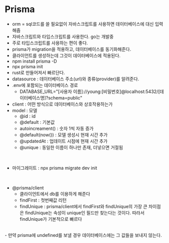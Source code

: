 # Prisma

- orm = sql코드를 쓸 필요없이 자바스크립트를 사용하면 데이터베이스에 대신 입력해줌
- 자바스크립트와 타입스크립트를 사용한다. go는 개발중
- 주로 타입스크립트를 사용하는 편이 좋다.
- prisma가 migration을 적용하고, 데이터베이스를 동기화해준다.
- 클라이언트를 생성하는데 그것이 데이터베이스에 적용된다.
- npm install prisma -D
- npx prisma init
- rust로 만들어져서 빠르단다.
- datasource : 데이터베이스 주소(url)와 종류(provider)를 알려준다.
- .env에 포함되는 데이터베이스 경로
  - DATABASE_URL="[사용자 이름]://young:[비밀번호]@localhost:5432/[데이터베이스명]?schema=public"
- client : 어떤 방식으로 데이터베이스와 상호작용하는가
- model : 모델
  - @id : id
  - @default : 기본값
  - autoincreament() : 숫자 1씩 자동 증가 
  - @default(now()) : 모델 생성시 현재 시간 추가 
  - @updatedAt : 업데이트 시점에 현재 시간 추가
  - @unique : 동일한 이름이 하나만 존재, 더넣으면 거절됨
  
<br />

- 마이그레이트 : npx prisma migrate dev init 

<br />

- @prisma/client
  - 클라이언트에서 db를 이용하게 해준다
  - findFirst : 첫번째값 리턴
  - findUnique : prisma/client에서 findFirst와 findUnique의 가장 큰 차이점은 findUnique는 속성이 unique인 필드만 찾는다는 것이다. 따라서 findUnique가 기본적으로 빠르다


<br />
- 만약 prisma에 undefined를 보낼 경우 데이터베이스에는 그 값들을 보내지 않는다.